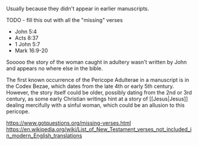 Usually because they didn't appear in earlier manuscripts.

TODO - fill this out with all the "missing" verses
- John 5:4
- Acts 8:37
- 1 John 5:7
- Mark 16:9-20


Sooooo the story of the woman caught in adultery wasn't written by John and appears no where else in the bible. 

The first known occurrence of the Pericope Adulterae in a manuscript is in the Codex Bezae, which dates from the late 4th or early 5th century. However, the story itself could be older, possibly dating from the 2nd or 3rd century, as some early Christian writings hint at a story of [[Jesus|Jesus]] dealing mercifully with a sinful woman, which could be an allusion to this pericope.


https://www.gotquestions.org/missing-verses.html
https://en.wikipedia.org/wiki/List_of_New_Testament_verses_not_included_in_modern_English_translations
